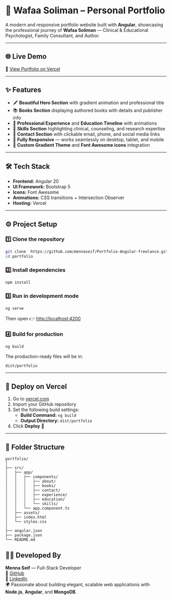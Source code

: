 # 🧠 Wafaa Soliman – Personal Portfolio

A modern and responsive portfolio website built with **Angular**, showcasing the professional journey of **Wafaa Soliman** — Clinical & Educational Psychologist, Family Consultant, and Author.

---

## 🌐 Live Demo
🔗 [View Portfolio on Vercel](#)

---

## ✨ Features
- 🖋️ **Beautiful Hero Section** with gradient animation and professional title  
- 📚 **Books Section** displaying authored books with details and publisher info  
- 💼 **Professional Experience** and **Education Timeline** with animations  
- 🧩 **Skills Section** highlighting clinical, counseling, and research expertise  
- 💌 **Contact Section** with clickable email, phone, and social media links  
- 📱 **Fully Responsive** — works seamlessly on desktop, tablet, and mobile  
- 🎨 **Custom Gradient Theme** and **Font Awesome icons** integration  

---

## 🛠️ Tech Stack
- **Frontend:** Angular 20  
- **UI Framework:** Bootstrap 5  
- **Icons:** Font Awesome  
- **Animations:** CSS transitions + Intersection Observer  
- **Hosting:** Vercel  

---

## ⚙️ Project Setup

### 1️⃣ Clone the repository
```bash
git clone  https://github.com/mennaseif/Portfolio-Angular-freelance.git
cd portfolio
```

### 2️⃣ Install dependencies
```bash
npm install
```

### 3️⃣ Run in development mode
```bash
ng serve
```
Then open 👉 [http://localhost:4200](http://localhost:4200)

### 4️⃣ Build for production
```bash
ng build
```
The production-ready files will be in:
```
dist/portfolio
```

---

## 🚀 Deploy on Vercel
1. Go to [vercel.com](https://vercel.com)  
2. Import your GitHub repository  
3. Set the following build settings:  
   - **Build Command:** `ng build`  
   - **Output Directory:** `dist/portfolio`  
4. Click **Deploy** 🎉

---

## 📂 Folder Structure
```
portfolio/
│
├── src/
│   ├── app/
│   │   ├── components/
│   │   │   ├── about/
│   │   │   ├── books/
│   │   │   ├── contact/
│   │   │   ├── experience/
│   │   │   ├── education/
│   │   │   └── skills/
│   │   └── app.component.ts
│   ├── assets/
│   ├── index.html
│   └── styles.css
│
├── angular.json
├── package.json
└── README.md
```

## 👩‍💻 Developed By
**Menna Seif** — Full-Stack Developer  
📂 [GitHub](https://github.com/mennaseif)  
💼 [LinkedIn](https://www.linkedin.com/in/menna-seif/)  
🌍 Passionate about building elegant, scalable web applications with **Node.js**, **Angular**, and **MongoDB**.
